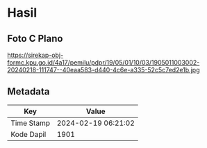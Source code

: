 # Hasil

## Foto C Plano

https://sirekap-obj-formc.kpu.go.id/4a17/pemilu/pdpr/19/05/01/10/03/1905011003002-20240218-111747--40eaa583-d440-4c6e-a335-52c5c7ed2e1b.jpg


## Metadata

| Key        | Value               |
| ---------- | ------------------- |
| Time Stamp | 2024-02-19 06:21:02 |
| Kode Dapil | 1901                |



